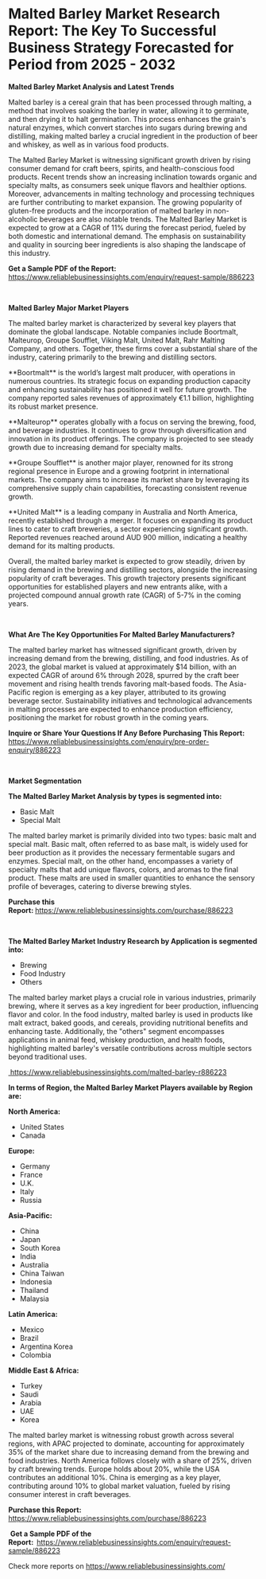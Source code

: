 <p><h1>Malted Barley Market Research Report: The Key To Successful Business Strategy Forecasted for Period from 2025 - 2032</h1></p><p><strong>Malted Barley Market Analysis and Latest Trends</strong></p>
<p><p>Malted barley is a cereal grain that has been processed through malting, a method that involves soaking the barley in water, allowing it to germinate, and then drying it to halt germination. This process enhances the grain's natural enzymes, which convert starches into sugars during brewing and distilling, making malted barley a crucial ingredient in the production of beer and whiskey, as well as in various food products.</p><p>The Malted Barley Market is witnessing significant growth driven by rising consumer demand for craft beers, spirits, and health-conscious food products. Recent trends show an increasing inclination towards organic and specialty malts, as consumers seek unique flavors and healthier options. Moreover, advancements in malting technology and processing techniques are further contributing to market expansion. The growing popularity of gluten-free products and the incorporation of malted barley in non-alcoholic beverages are also notable trends. The Malted Barley Market is expected to grow at a CAGR of 11% during the forecast period, fueled by both domestic and international demand. The emphasis on sustainability and quality in sourcing beer ingredients is also shaping the landscape of this industry.</p></p>
<p><strong>Get a Sample PDF of the Report:&nbsp;</strong> <a href="https://www.reliablebusinessinsights.com/enquiry/request-sample/886223?utm_campaign=2768&utm_medium=2&utm_source=Github&utm_content=ia&utm_term=30032025&utm_id=malted-barley">https://www.reliablebusinessinsights.com/enquiry/request-sample/886223</a></p>
<p>&nbsp;</p>
<p><strong>Malted Barley Major Market Players</strong></p>
<p><p>The malted barley market is characterized by several key players that dominate the global landscape. Notable companies include Boortmalt, Malteurop, Groupe Soufflet, Viking Malt, United Malt, Rahr Malting Company, and others. Together, these firms cover a substantial share of the industry, catering primarily to the brewing and distilling sectors.</p><p>**Boortmalt** is the world’s largest malt producer, with operations in numerous countries. Its strategic focus on expanding production capacity and enhancing sustainability has positioned it well for future growth. The company reported sales revenues of approximately €1.1 billion, highlighting its robust market presence.</p><p>**Malteurop** operates globally with a focus on serving the brewing, food, and beverage industries. It continues to grow through diversification and innovation in its product offerings. The company is projected to see steady growth due to increasing demand for specialty malts.</p><p>**Groupe Soufflet** is another major player, renowned for its strong regional presence in Europe and a growing footprint in international markets. The company aims to increase its market share by leveraging its comprehensive supply chain capabilities, forecasting consistent revenue growth.</p><p>**United Malt** is a leading company in Australia and North America, recently established through a merger. It focuses on expanding its product lines to cater to craft breweries, a sector experiencing significant growth. Reported revenues reached around AUD 900 million, indicating a healthy demand for its malting products.</p><p>Overall, the malted barley market is expected to grow steadily, driven by rising demand in the brewing and distilling sectors, alongside the increasing popularity of craft beverages. This growth trajectory presents significant opportunities for established players and new entrants alike, with a projected compound annual growth rate (CAGR) of 5-7% in the coming years.</p></p>
<p>&nbsp;</p>
<p><strong>What Are The Key Opportunities For Malted Barley Manufacturers?</strong></p>
<p><p>The malted barley market has witnessed significant growth, driven by increasing demand from the brewing, distilling, and food industries. As of 2023, the global market is valued at approximately $14 billion, with an expected CAGR of around 6% through 2028, spurred by the craft beer movement and rising health trends favoring malt-based foods. The Asia-Pacific region is emerging as a key player, attributed to its growing beverage sector. Sustainability initiatives and technological advancements in malting processes are expected to enhance production efficiency, positioning the market for robust growth in the coming years.</p></p>
<p><strong>Inquire or Share Your Questions If Any Before Purchasing This Report:</strong> <a href="https://www.reliablebusinessinsights.com/enquiry/pre-order-enquiry/886223?utm_campaign=2768&utm_medium=2&utm_source=Github&utm_content=ia&utm_term=30032025&utm_id=malted-barley">https://www.reliablebusinessinsights.com/enquiry/pre-order-enquiry/886223</a></p>
<p>&nbsp;</p>
<p><strong>Market Segmentation</strong></p>
<p><strong>The Malted Barley Market Analysis by types is segmented into:</strong></p>
<p><ul><li>Basic Malt</li><li>Special Malt</li></ul></p>
<p><p>The malted barley market is primarily divided into two types: basic malt and special malt. Basic malt, often referred to as base malt, is widely used for beer production as it provides the necessary fermentable sugars and enzymes. Special malt, on the other hand, encompasses a variety of specialty malts that add unique flavors, colors, and aromas to the final product. These malts are used in smaller quantities to enhance the sensory profile of beverages, catering to diverse brewing styles.</p></p>
<p><strong>Purchase this Report:&nbsp;</strong><a href="https://www.reliablebusinessinsights.com/purchase/886223?utm_campaign=2768&utm_medium=2&utm_source=Github&utm_content=ia&utm_term=30032025&utm_id=malted-barley">https://www.reliablebusinessinsights.com/purchase/886223</a></p>
<p>&nbsp;</p>
<p><strong>The Malted Barley Market Industry Research by Application is segmented into:</strong></p>
<p><ul><li>Brewing</li><li>Food Industry</li><li>Others</li></ul></p>
<p><p>The malted barley market plays a crucial role in various industries, primarily brewing, where it serves as a key ingredient for beer production, influencing flavor and color. In the food industry, malted barley is used in products like malt extract, baked goods, and cereals, providing nutritional benefits and enhancing taste. Additionally, the "others" segment encompasses applications in animal feed, whiskey production, and health foods, highlighting malted barley's versatile contributions across multiple sectors beyond traditional uses.</p></p>
<p><a href="https://www.reliablebusinessinsights.com/malted-barley-r886223?utm_campaign=2768&utm_medium=2&utm_source=Github&utm_content=ia&utm_term=30032025&utm_id=malted-barley">&nbsp;https://www.reliablebusinessinsights.com/malted-barley-r886223</a></p>
<p><strong>In terms of Region, the Malted Barley Market Players available by Region are:</strong></p>
<p>
    <p> <strong> North America: </strong>
        <ul>
            <li>United States</li>
            <li>Canada</li>
        </ul>
        </p> 
    <p> <strong> Europe: </strong>
        <ul>
            <li>Germany</li>
            <li>France</li>
            <li>U.K.</li>
            <li>Italy</li>
            <li>Russia</li>
        </ul>
        </p> 
    <p> <strong> Asia-Pacific: </strong>
        <ul>
            <li>China</li>
            <li>Japan</li>
            <li>South Korea</li>
            <li>India</li>
            <li>Australia</li>
            <li>China Taiwan</li>
            <li>Indonesia</li>
            <li>Thailand</li>
            <li>Malaysia</li>
        </ul>
        </p> 
    <p> <strong> Latin America: </strong>
        <ul>
            <li>Mexico</li>
            <li>Brazil</li>
            <li>Argentina Korea</li>
            <li>Colombia</li>
        </ul>
        </p> 
    <p> <strong> Middle East & Africa: </strong>
        <ul>
            <li>Turkey</li>
            <li>Saudi</li>
            <li>Arabia</li>
            <li>UAE</li>
            <li>Korea</li>
        </ul>
    </p>
    </p>
<p><p>The malted barley market is witnessing robust growth across several regions, with APAC projected to dominate, accounting for approximately 35% of the market share due to increasing demand from the brewing and food industries. North America follows closely with a share of 25%, driven by craft brewing trends. Europe holds about 20%, while the USA contributes an additional 10%. China is emerging as a key player, contributing around 10% to global market valuation, fueled by rising consumer interest in craft beverages.</p></p>
<p><strong>Purchase this Report: </strong><a href="https://www.reliablebusinessinsights.com/purchase/886223?utm_campaign=2768&utm_medium=2&utm_source=Github&utm_content=ia&utm_term=30032025&utm_id=malted-barley">https://www.reliablebusinessinsights.com/purchase/886223</a></p>
<p>&nbsp;<strong>Get a Sample PDF of the Report:&nbsp;&nbsp;</strong><a href="https://www.reliablebusinessinsights.com/enquiry/request-sample/886223?utm_campaign=2768&utm_medium=2&utm_source=Github&utm_content=ia&utm_term=30032025&utm_id=malted-barley">https://www.reliablebusinessinsights.com/enquiry/request-sample/886223</a></p>
<p><strong></strong></p>
<p>Check more reports on <a href="https://www.reliablebusinessinsights.com/?utm_campaign=2768&utm_medium=2&utm_source=Github&utm_content=ia&utm_term=30032025&utm_id=malted-barley">https://www.reliablebusinessinsights.com/</a></p>